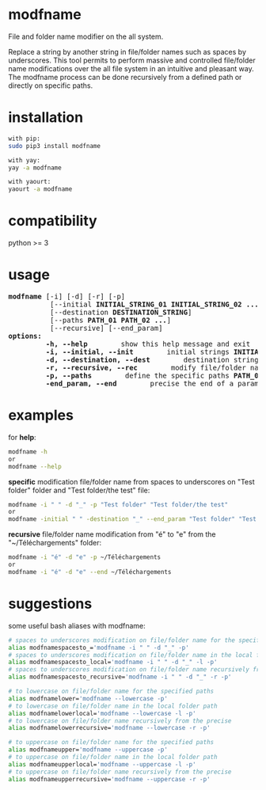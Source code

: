 # modfname
File and folder name modifier on the all system.

Replace a string by another string in file/folder names such as spaces by underscores. This tool permits to perform massive and controlled file/folder name modifications over the all file system in an intuitive and pleasant way. The modfname process can be done recursively from a defined path or directly on specific paths.

# installation
```sh
with pip:
sudo pip3 install modfname

with yay:
yay -a modfname

with yaourt:
yaourt -a modfname
```

# compatibility
python >= 3


# usage
<pre>
<b>modfname</b> [-i] [-d] [-r] [-p]
          [--initial <b>INITIAL_STRING_01 INITIAL_STRING_02 ...</b>]
          [--destination <b>DESTINATION_STRING</b>]
          [--paths <b>PATH_01 PATH_02 ...</b>]
          [--recursive] [--end_param]
<b>options:</b>
<!-- -->         <b>-h, --help</b>        show this help message and exit
<!-- -->         <b>-i, --initial, --init</b>        initial strings <b>INITIAL_STRING_01 INITIAL_STRING_02 ...</b> to be replaced
<!-- -->         <b>-d, --destination, --dest</b>        destination string <b>DESTINATION_STRING</b> to replace any <b>INITIAL_STRING_01 INITIAL_STRING_02 ...</b>
<!-- -->         <b>-r, --recursive, --rec</b>        modify file/folder names recursively from a defined path given by --paths <b>PATH</b>
<!-- -->         <b>-p, --paths</b>        define the specific paths <b>PATH_01 PATH_02 ...</b> to apply the modification or the path to perform recursively the modification from
<!-- -->         <b>-end_param, --end</b>        precise the end of a parameter enumeration
</pre>


# examples
for **help**:<br/>
```sh
modfname -h
or
modfname --help
```

**specific** modification file/folder name from spaces to underscores on "Test folder" folder and "Test folder/the test" file:<br/>
```sh
modfname -i " " -d "_" -p "Test folder" "Test folder/the test"
or
modfname -initial " " -destination "_" --end_param "Test folder" "Test folder/the test"
```

**recursive** file/folder name modification from "é" to "e" from the "~/Téléchargements" folder:<br/>
```sh
modfname -i "é" -d "e" -p ~/Téléchargements
or
modfname -i "é" -d "e" --end ~/Téléchargements
```


# suggestions
some useful bash aliases with modfname:<br/>
```sh
# spaces to underscores modification on file/folder name for the specified paths
alias modfnamespacesto_='modfname -i " " -d "_" -p'
# spaces to underscores modification on file/folder name in the local folder path
alias modfnamespacesto_local='modfname -i " " -d "_" -l -p'
# spaces to underscores modification on file/folder name recursively from the precise folder path
alias modfnamespacesto_recursive='modfname -i " " -d "_" -r -p'

# to lowercase on file/folder name for the specified paths
alias modfnamelower='modfname --lowercase -p'
# to lowercase on file/folder name in the local folder path
alias modfnamelowerlocal='modfname --lowercase -l -p'
# to lowercase on file/folder name recursively from the precise
alias modfnamelowerrecursive='modfname --lowercase -r -p'

# to uppercase on file/folder name for the specified paths
alias modfnameupper='modfname --uppercase -p'
# to uppercase on file/folder name in the local folder path
alias modfnameupperlocal='modfname --uppercase -l -p'
# to uppercase on file/folder name recursively from the precise
alias modfnameupperrecursive='modfname --uppercase -r -p'
```
